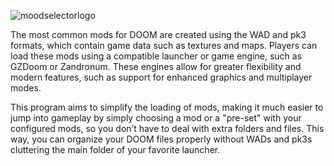 ![moodselectorlogo](https://github.com/user-attachments/assets/a0801aed-ad1e-44f2-9fde-4dca1844f42a)

The most common mods for DOOM are created using the WAD and pk3 formats, which contain game data such as textures and maps. Players can load these mods using a compatible launcher or game engine, such as GZDoom or Zandronum. These engines allow for greater flexibility and modern features, such as support for enhanced graphics and multiplayer modes.

This program aims to simplify the loading of mods, making it much easier to jump into gameplay by simply choosing a mod or a "pre-set" with your configured mods, so you don’t have to deal with extra folders and files. This way, you can organize your DOOM files properly without WADs and pk3s cluttering the main folder of your favorite launcher.
